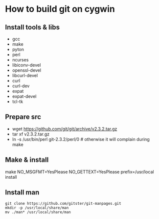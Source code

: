 # How to build git on cygwin

## Install tools & libs
- gcc
- make
- pyton
- perl
- ncurses
- libiconv-devel
- openssl-devel
- libcurl-devel
- curl
- curl-dev
- expat
- expat-devel
- tcl-tk


## Prepare src
- wget https://github.com/git/git/archive/v2.3.2.tar.gz
- tar xf v2.3.2.tar.gz
- ln -s /usr/bin/perl git-2.3.2/perl/0    # otherwise it will complain during make

## Make & install
make NO_MSGFMT=YesPlease NO_GETTEXT=YesPlease prefix=/usr/local install 

## Install man
	git clone https://github.com/gitster/git-manpages.git
	mkdir -p /usr/local/share/man
	mv ./man* /usr/local/share/man
